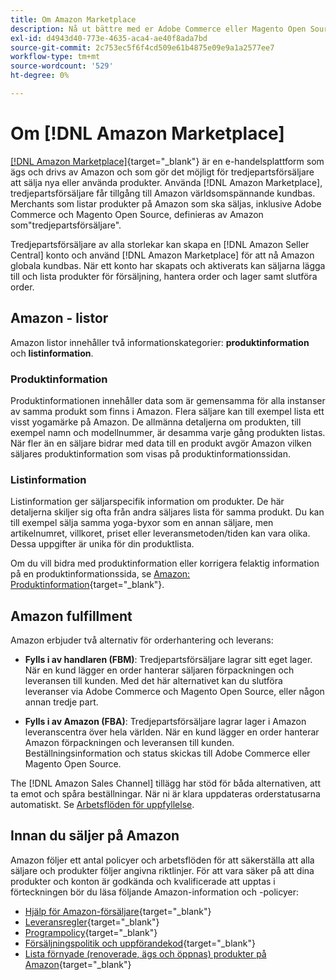 ```yaml
---
title: Om Amazon Marketplace
description: Nå ut bättre med er Adobe Commerce eller Magento Open Source genom att utnyttja er produktkatalog som listningar på Amazon Marketplace.
exl-id: d4943d40-773e-4635-aca4-ae40f8ada7bd
source-git-commit: 2c753ec5f6f4cd509e61b4875e09e9a1a2577ee7
workflow-type: tm+mt
source-wordcount: '529'
ht-degree: 0%

---
```


# Om [!DNL Amazon Marketplace]

[[!DNL Amazon Marketplace]](https://sell.amazon.com/){target=&quot;_blank&quot;} är en e-handelsplattform som ägs och drivs av Amazon och som gör det möjligt för tredjepartsförsäljare att sälja nya eller använda produkter. Använda [!DNL Amazon Marketplace], tredjepartsförsäljare får tillgång till Amazon världsomspännande kundbas. Merchants som listar produkter på Amazon som ska säljas, inklusive Adobe Commerce och Magento Open Source, definieras av Amazon som&quot;tredjepartsförsäljare&quot;.

Tredjepartsförsäljare av alla storlekar kan skapa en [!DNL Amazon Seller Central] konto och använd [!DNL Amazon Marketplace] för att nå Amazon globala kundbas. När ett konto har skapats och aktiverats kan säljarna lägga till och lista produkter för försäljning, hantera order och lager samt slutföra order.

## Amazon - listor

Amazon listor innehåller två informationskategorier: **produktinformation** och **listinformation**.

### Produktinformation

Produktinformationen innehåller data som är gemensamma för alla instanser av samma produkt som finns i Amazon. Flera säljare kan till exempel lista ett visst yogamärke på Amazon. De allmänna detaljerna om produkten, till exempel namn och modellnummer, är desamma varje gång produkten listas. När fler än en säljare bidrar med data till en produkt avgör Amazon vilken säljares produktinformation som visas på produktinformationssidan.

### Listinformation

Listinformation ger säljarspecifik information om produkter. De här detaljerna skiljer sig ofta från andra säljares lista för samma produkt. Du kan till exempel sälja samma yoga-byxor som en annan säljare, men artikelnumret, villkoret, priset eller leveransmetoden/tiden kan vara olika. Dessa uppgifter är unika för din produktlista.

Om du vill bidra med produktinformation eller korrigera felaktig information på en produktinformationssida, se [Amazon: Produktinformation](https://sellercentral.amazon.com/gp/help/external/200335450){target=&quot;_blank&quot;}.

## Amazon fulfillment

Amazon erbjuder två alternativ för orderhantering och leverans:

- **Fylls i av handlaren (FBM)**: Tredjepartsförsäljare lagrar sitt eget lager. När en kund lägger en order hanterar säljaren förpackningen och leveransen till kunden. Med det här alternativet kan du slutföra leveranser via Adobe Commerce och Magento Open Source, eller någon annan tredje part.

- **Fylls i av Amazon (FBA)**: Tredjepartsförsäljare lagrar lager i Amazon leveranscentra över hela världen. När en kund lägger en order hanterar Amazon förpackningen och leveransen till kunden. Beställningsinformation och status skickas till Adobe Commerce eller Magento Open Source.

The [!DNL Amazon Sales Channel] tillägg har stöd för båda alternativen, att ta emot och spåra beställningar. När ni är klara uppdateras orderstatusarna automatiskt. Se [Arbetsflöden för uppfyllelse](./fulfillment-workflows.md).

## Innan du säljer på Amazon

Amazon följer ett antal policyer och arbetsflöden för att säkerställa att alla säljare och produkter följer angivna riktlinjer. För att vara säker på att dina produkter och konton är godkända och kvalificerade att upptas i förteckningen bör du läsa följande Amazon-information och -policyer:

- [Hjälp för Amazon-försäljare](https://sellercentral.amazon.com/gp/help/external/help-page.html?itemID=2&amp;language=en_US/){target=&quot;_blank&quot;}
- [Leveransregler](https://sellercentral.amazon.com/gp/help/external/201901620?language=en-US){target=&quot;_blank&quot;}
- [Programpolicy](https://sellercentral.amazon.com/gp/help/external/521?language=en-US){target=&quot;_blank&quot;}
- [Försäljningspolitik och uppförandekod](https://sellercentral.amazon.com/gp/help/external/1801?language=en-US){target=&quot;_blank&quot;}
- [Lista förnyade (renoverade, ägs och öppnas) produkter på Amazon](https://sell.amazon.com/programs/renewed){target=&quot;_blank&quot;}

